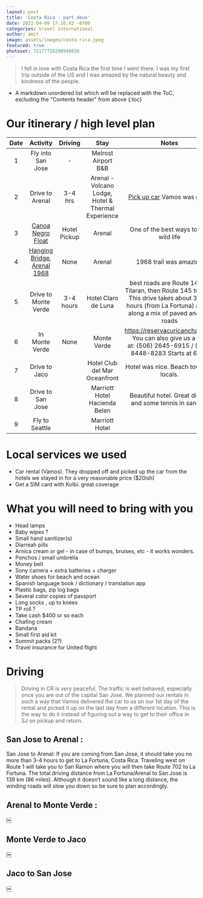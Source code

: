 ```yaml
---
layout: post
title: 'Costa Rica - part deux'
date: 2022-04-09 17:16:42 -0700
categories: travel international
author: amit
image: assets/images/costa-rica.jpeg
featured: true
photoset: 72177720298949036
---
```


>I fell in love with Costa Rica the first time I went there. I was my first trip outside of the US and I was amazed by the natural beauty and kindness of the people.

* A markdown unordered list which will be replaced with the ToC, excluding the "Contents header" from above
{:toc}

# Our itinerary / high level plan

| Date  	| Activity   	| Driving  	| Stay  	| Notes  	|
|:-:	|:-:	|:-:	|:-:	|:-:	|
| 1   | Fly into San Jose   | -   	      | Melrost Airport B&B   	|   	      |
| 2 	| Drive to Arenal | 3-4 hrs  	| Arenal - Volcano Lodge, Hotel & Thermal Experience | [Pick up car](https://www.reddit.com/r/costa_rica/comments/bmno15/car_rental_in_san_jose/) Vamos was great |
| 3 	|  [Canoa Negro Float ](https://www.tripadvisor.com/Attractions-g1190053-Activities-c55-Cano_Negro_Province_of_Alajuela.html) 	|  Hotel Pickup 	| Arenal  	|  One of the best ways to see wild life  	|
| 4 	| [Hanging Bridge](https://www.tripadvisor.com/AttractionProductReview-g17484635-d19881864-Hanging_Bridges_Walk_in_Arenal_Volcano-La_Fortuna_La_Fortuna_de_San_Carlos_Arena.html), [Arenal 1968](https://www.twoweeksincostarica.com/arenal-1968-trail/)    	| None    	| Arenal  	| 1968 trail was amazing  	|
| 5 	| Drive to Monte Verde  	|  3-4 hours 	| Hotel Claro de Luna  	| best roads are Route 142 to Tilaran, then Route 145 to 606. This drive takes about 3.5-4 hours (from La Fortuna) and is along a mix of paved and dirt roads  	|
| 6 	| In Monte Verde  	| None   	| Monte Verde   	| https://reservacuricancha.com/ You can also give us a call at: (506) 2645-6915 / (506) 8448-8283 Starts at 6:00.   	|
| 7 	|  Drive to Jaco 	|   	| Hotel Club del Mar Oceanfront  	| Hotel was nice. Beach town for locals.  	|
| 8 	| Drive to San Jose  	|   	|  Marriott Hotel Hacienda Belen | Beautiful hotel. Great dinner and some tennis in sandals |
| 9 	| Fly to Seattle  	| 	|  Marriott Hotel   	|   	|


# Local services we used
- Car rental (Vamos). They dropped off and picked up the car from the hotels we stayed in for a very reasonable price ($20ish)
- Get a SIM card with Kolbi. great coverage

# What you will need to bring with you
- Head lamps
- Baby wipes ?
- Small hand sanitizer(s)
- Diarreah pills
- Arnica cream or gel - in case of bumps, bruises, etc - it works wonders.
- Ponchos / small umbrella 
- Money belt
- Sony camera + extra batteries + charger
- Water shoes for beach and ocean 
- Spanish language book / dictionary / translation app
- Plastic bags, zip log bags
- Several color copies of passport
- Long socks , up to knees 
- TP roll ?
- Take cash $400 or so each
- Chafing cream
- Bandana
- Small first aid kit
- Summit packs (2?)
- Travel insurance for United flight 

# Driving
> Driving in CR is very peaceful. The traffic is well behaved, especially once you are out of the capital San Jose. We planned our rentals in such a way that Vamos delivered the car to us on our 1st day of the rental and picked it up on the last day from a different location. This is the way to do it instead of figuring out a way to get to their office in SJ on pickup and return.

## San Jose to Arenal : 
San Jose to Arenal: If you are coming from San Jose, it should take you no more than 3-4 hours to get to La Fortuna, Costa Rica. Traveling west on Route 1 will take you to San Ramon where you will then take Route 702 to La Fortuna. The total driving distance from La Fortuna/Arenal to San Jose is 139 km (86 miles). Although it doesn’t sound like a long distance, the winding roads will slow you down so be sure to plan accordingly.

## Arenal to Monte Verde : 
￼

## Monte Verde to Jaco
￼

## Jaco to San Jose
￼

